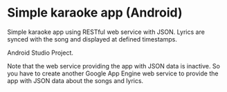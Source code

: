 Simple karaoke app (Android)
==========

Simple karaoke app using RESTful web service with JSON. Lyrics are synced with the song and displayed at defined timestamps.

Android Studio Project.

Note that the web service providing the app with JSON data is inactive. So you have to create another Google App Engine web service to provide the app with JSON data about the songs and lyrics.
